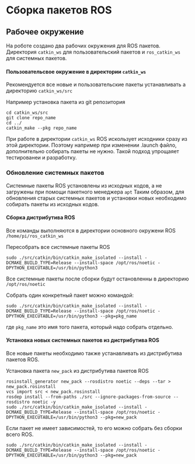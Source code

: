 # Сборка пакетов ROS

## Рабочее окружение 

На роботе создано два рабочих окружения  для ROS пакетов. Директория `catkin_ws` для пользовательский пакетов и `ros_catkin_ws` для системных пакетов. 

#### Пользовательсвое окружение в директории `catkin_ws`

Рекомендуется все новые и пользовательские пакеты устанавливать а директорию `catkin_ws/src`

Например установка пакета из git репозитория

```text
cd catkin_ws/src
git clone repo_name
cd ../
catkin_make --pkg repo_name
```

При работе в директории `catkin_ws` ROS искользует исходники сразу из этой директории. Поэтому например при изменении .launch файло, дополнительно собирать пакеты не нужно. Такой подход упрощаяет тестированеи и разработку.

### Обновление системных пакетов

Системные пакеты ROS  установлены из исходных кодов, а не загружены при помощи пакетного менеджера `apt` Таким образом, для обновления старых системных пакетов и установки новых необходимо собирать пакеты из исходных кодов.

#### Сборка дистрибутива ROS

Все команды выполняются в директории основного окружени ROS `/home/pi/ros_catkin_ws`

Пересобрать все системные пакеты ROS

```text
sudo ./src/catkin/bin/catkin_make_isolated --install -DCMAKE_BUILD_TYPE=Release --install-space /opt/ros/noetic -DPYTHON_EXECUTABLE=/usr/bin/python3
```

Все системные пакеты после сборки будут остановленны в директорию `/opt/ros/noetic`

Собрать один конкретный пакет можно командой: 

```text
sudo ./src/catkin/bin/catkin_make_isolated --install -DCMAKE_BUILD_TYPE=Release --install-space /opt/ros/noetic -DPYTHON_EXECUTABLE=/usr/bin/python3 --pkg=pkg_name
```

где  `pkg_name` это имя того пакета, который надо собрать отдельно.

#### Установка новых системных пакетов из дистрибутива ROS

Все новые пакеты необходимо также устанавливать из дистрибутива пакетов ROS. 

Установка пакета `new_pack` из дистрибутива пакетов ROS

```text
rosinstall_generator new_pack --rosdistro noetic --deps --tar > new_pack.rosinstall
vcs import src < new_pack.rosinstall
rosdep install --from-paths ./src --ignore-packages-from-source --rosdistro noetic -y
sudo ./src/catkin/bin/catkin_make_isolated --install -DCMAKE_BUILD_TYPE=Release --install-space /opt/ros/noetic -DPYTHON_EXECUTABLE=/usr/bin/python3 --pkg=new_pack
```

Если пакет не имеет зависимостей, то его можно собрать без сборки всего ROS.

```text
sudo ./src/catkin/bin/catkin_make_isolated --install -DCMAKE_BUILD_TYPE=Release --install-space /opt/ros/noetic -DPYTHON_EXECUTABLE=/usr/bin/python3 --pkg=new_pack
```





